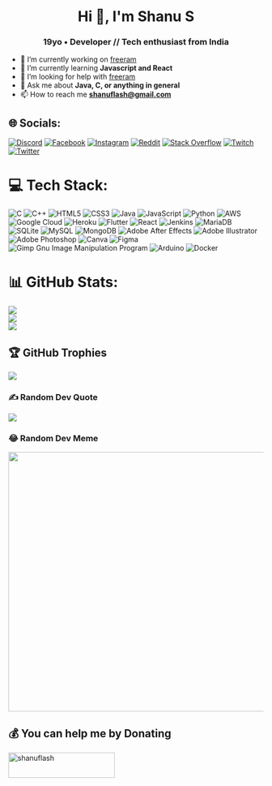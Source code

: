 <h1 align="center">Hi 👋, I'm Shanu S</h1>
<h3 align="center">19yo • Developer // Tech enthusiast from India</h3>

- 🔭 I’m currently working on [freeram](https://github.com/shanuflash/freeram)
- 🌱 I’m currently learning **Javascript and React**
- 🤝 I’m looking for help with [freeram](https://github.com/shanuflash/freeram)
- 💬 Ask me about **Java, C, or anything in general**
- 📫 How to reach me **shanuflash@gmail.com**


## 🌐 Socials:
[![Discord](https://img.shields.io/badge/Discord-%237289DA.svg?logo=discord&logoColor=white)](htttps://discord.gg/https://discord.gg/g4VBSaf77M) [![Facebook](https://img.shields.io/badge/Facebook-%231877F2.svg?logo=Facebook&logoColor=white)](https://facebook.com/shanuflash) [![Instagram](https://img.shields.io/badge/Instagram-%23E4405F.svg?logo=Instagram&logoColor=white)](https://instagram.com/shanuflash) [![Reddit](https://img.shields.io/badge/Reddit-%23FF4500.svg?logo=Reddit&logoColor=white)](https://reddit.com/user/fl45hyyy) [![Stack Overflow](https://img.shields.io/badge/-Stackoverflow-FE7A16?logo=stack-overflow&logoColor=white)](https://stackoverflow.com/users/shanuflash) [![Twitch](https://img.shields.io/badge/Twitch-%239146FF.svg?logo=Twitch&logoColor=white)](https://twitch.tv/FL45HYYY) [![Twitter](https://img.shields.io/badge/Twitter-%231DA1F2.svg?logo=Twitter&logoColor=white)](https://twitter.com/shanuflash) 

# 💻 Tech Stack:
![C](https://img.shields.io/badge/c-%2300599C.svg?style=flat&logo=c&logoColor=white) ![C++](https://img.shields.io/badge/c++-%2300599C.svg?style=flat&logo=c%2B%2B&logoColor=white) ![HTML5](https://img.shields.io/badge/html5-%23E34F26.svg?style=flat&logo=html5&logoColor=white) ![CSS3](https://img.shields.io/badge/css3-%231572B6.svg?style=flat&logo=css3&logoColor=white) ![Java](https://img.shields.io/badge/java-%23ED8B00.svg?style=flat&logo=java&logoColor=white) ![JavaScript](https://img.shields.io/badge/javascript-%23323330.svg?style=flat&logo=javascript&logoColor=%23F7DF1E) ![Python](https://img.shields.io/badge/python-3670A0?style=flat&logo=python&logoColor=ffdd54) ![AWS](https://img.shields.io/badge/AWS-%23FF9900.svg?style=flat&logo=amazon-aws&logoColor=white) ![Google Cloud](https://img.shields.io/badge/Google%20Cloud-%234285F4.svg?style=flat&logo=google-cloud&logoColor=white) ![Heroku](https://img.shields.io/badge/heroku-%23430098.svg?style=flat&logo=heroku&logoColor=white) ![Flutter](https://img.shields.io/badge/Flutter-%2302569B.svg?style=flat&logo=Flutter&logoColor=white) ![React](https://img.shields.io/badge/react-%2320232a.svg?style=flat&logo=react&logoColor=%2361DAFB) ![Jenkins](https://img.shields.io/badge/jenkins-%232C5263.svg?style=flat&logo=jenkins&logoColor=white) ![MariaDB](https://img.shields.io/badge/MariaDB-003545?style=flat&logo=mariadb&logoColor=white) ![SQLite](https://img.shields.io/badge/sqlite-%2307405e.svg?style=flat&logo=sqlite&logoColor=white) ![MySQL](https://img.shields.io/badge/mysql-%2300f.svg?style=flat&logo=mysql&logoColor=white) ![MongoDB](https://img.shields.io/badge/MongoDB-%234ea94b.svg?style=flat&logo=mongodb&logoColor=white) ![Adobe After Effects](https://img.shields.io/badge/Adobe%20After%20Effects-9999FF.svg?style=flat&logo=Adobe%20After%20Effects&logoColor=white) ![Adobe Illustrator](https://img.shields.io/badge/adobeillustrator-%23FF9A00.svg?style=flat&logo=adobeillustrator&logoColor=white) ![Adobe Photoshop](https://img.shields.io/badge/adobephotoshop-%2331A8FF.svg?style=flat&logo=adobephotoshop&logoColor=white) ![Canva](https://img.shields.io/badge/Canva-%2300C4CC.svg?style=flat&logo=Canva&logoColor=white) 	![Figma](https://img.shields.io/badge/figma-%23F24E1E.svg?style=flat&logo=figma&logoColor=white) ![Gimp Gnu Image Manipulation Program](https://img.shields.io/badge/Gimp-657D8B?style=flat&logo=gimp&logoColor=FFFFFF) ![Arduino](https://img.shields.io/badge/-Arduino-00979D?style=flat&logo=Arduino&logoColor=white) ![Docker](https://img.shields.io/badge/docker-%230db7ed.svg?style=flat&logo=docker&logoColor=white)
# 📊 GitHub Stats:
![](https://github-readme-stats.vercel.app/api?username=shanuflash&theme=chartreuse-dark&hide_border=true&include_all_commits=true&count_private=false)<br/>
![](https://github-readme-streak-stats.herokuapp.com/?user=shanuflash&theme=chartreuse-dark&hide_border=true)<br/>
![](https://github-readme-stats.vercel.app/api/top-langs/?username=shanuflash&theme=chartreuse-dark&hide_border=true&include_all_commits=true&count_private=false&layout=compact)

## 🏆 GitHub Trophies
![](https://github-profile-trophy.vercel.app/?username=shanuflash&theme=discord&no-frame=true&no-bg=true&margin-w=4)

### ✍️ Random Dev Quote
![](https://quotes-github-readme.vercel.app/api?type=horizontal&theme=tokyonight)

### 😂 Random Dev Meme
<img src="https://random-memer.herokuapp.com/" width="512px"/>

  ## 💰 You can help me by Donating
<p><a href="https://www.buymeacoffee.com/shanuflash"> <img align="left" src="https://cdn.buymeacoffee.com/buttons/v2/default-yellow.png" height="50" width="210" alt="shanuflash" /></a></p><br><br>

  <!-- Proudly created with GPRM ( https://gprm.itsvg.in ) -->
  
